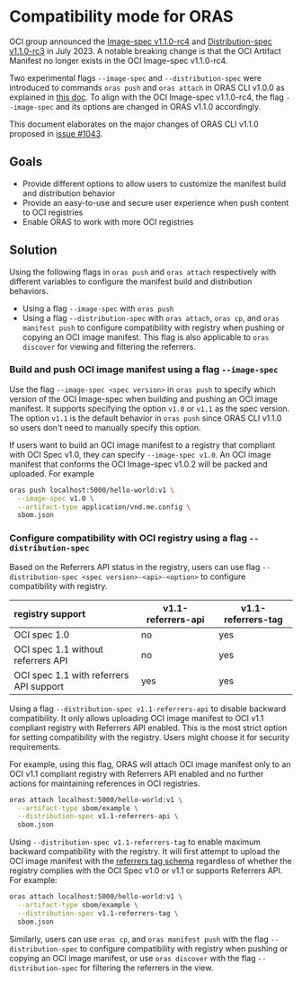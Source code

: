 # Compatibility mode for ORAS

OCI group announced the [Image-spec v1.1.0-rc4](https://github.com/opencontainers/image-spec/blob/v1.1.0-rc4/manifest.md) and [Distribution-spec v1.1.0-rc3](https://github.com/opencontainers/distribution-spec/releases/tag/v1.1.0-rc3) in July 2023. A notable breaking change is that the OCI Artifact Manifest no longer exists in the OCI Image-spec v1.1.0-rc4. 

Two experimental flags `--image-spec` and `--distribution-spec` were introduced to commands `oras push` and `oras attach` in ORAS CLI v1.0.0 as explained in [this doc](https://github.com/oras-project/oras/blob/v1.0.1/docs/proposals/compatibility-mode.md). To align with the OCI Image-spec v1.1.0-rc4, the flag `--image-spec` and its options are changed in ORAS v1.1.0 accordingly.

This document elaborates on the major changes of ORAS CLI v1.1.0 proposed in [issue #1043](https://github.com/oras-project/oras/issues/1043).

## Goals

- Provide different options to allow users to customize the manifest build and distribution behavior
- Provide an easy-to-use and secure user experience when push content to OCI registries
- Enable ORAS to work with more OCI registries

## Solution

Using the following flags in `oras push` and `oras attach` respectively with different variables to configure the manifest build and distribution behaviors. 

- Using a flag `--image-spec` with `oras push`
- Using a flag `--distribution-spec` with `oras attach`, `oras cp`, and `oras manifest push` to configure compatibility with registry when pushing or copying an OCI image manifest. This flag is also applicable to `oras discover` for viewing and filtering the referrers.

### Build and push OCI image manifest using a flag `--image-spec`

Use the flag `--image-spec <spec version>` in `oras push` to specify which version of the OCI Image-spec when building and pushing an OCI image manifest. It supports specifying the option `v1.0` or `v1.1` as the spec version. The option `v1.1` is the default behavior in `oras push` since ORAS CLI v1.1.0 so users don't need to manually specify this option.

If users want to build an OCI image manifest to a registry that compliant with OCI Spec v1.0, they can specify `--image-spec v1.0`. An OCI image manifest that conforms the OCI Image-spec v1.0.2 will be packed and uploaded. For example

```bash
oras push localhost:5000/hello-world:v1 \
  --image-spec v1.0 \
  --artifact-type application/vnd.me.config \
  sbom.json
```

### Configure compatibility with OCI registry using a flag `--distribution-spec`

Based on the Referrers API status in the registry, users can use flag `--distribution-spec <spec version>-<api>-<option>` to configure compatibility with registry. 

| registry support                        |  v1.1-referrers-api | v1.1-referrers-tag |
| :-------------------------------------- | --- | --- | 
| OCI spec 1.0                            | no  | yes |
| OCI spec 1.1 without referrers API      | no  | yes |
| OCI spec 1.1 with referrers API support | yes | yes |

Using a flag `--distribution-spec v1.1-referrers-api` to disable backward compatibility. It only allows uploading OCI image manifest to OCI v1.1 compliant registry with Referrers API enabled. This is the most strict option for setting compatibility with the registry. Users might choose it for security requirements. 

For example, using this flag, ORAS will attach OCI image manifest only to an OCI v1.1 compliant registry with Referrers API enabled and no further actions for maintaining references in OCI registries.  

```bash
oras attach localhost:5000/hello-world:v1 \
  --artifact-type sbom/example \
  --distribution-spec v1.1-referrers-api \
  sbom.json 
```

Using `--distribution-spec v1.1-referrers-tag` to enable maximum backward compatibility with the registry. It will first attempt to upload the OCI image manifest with the [referrers tag schema](https://github.com/opencontainers/distribution-spec/blob/v1.1.0-rc3/spec.md#referrers-tag-schema) regardless of whether the registry complies with the OCI Spec v1.0 or v1.1 or supports Referrers API. For example: 

```bash
oras attach localhost:5000/hello-world:v1 \
  --artifact-type sbom/example \
  --distribution-spec v1.1-referrers-tag \
  sbom.json 
```

Similarly, users can use `oras cp`, and `oras manifest push` with the flag `--distribution-spec` to configure compatibility with registry when pushing or copying an OCI image manifest, or use `oras discover` with the flag `--distribution-spec` for filtering the referrers in the view.